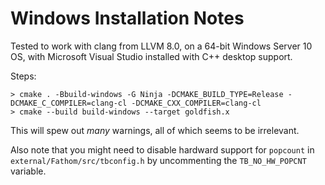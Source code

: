 # Windows Installation Notes

Tested to work with clang from LLVM 8.0, on a 64-bit Windows Server 10 OS, with Microsoft Visual Studio installed with C++ desktop support.

Steps:

```
> cmake . -Bbuild-windows -G Ninja -DCMAKE_BUILD_TYPE=Release -DCMAKE_C_COMPILER=clang-cl -DCMAKE_CXX_COMPILER=clang-cl
> cmake --build build-windows --target goldfish.x
```

This will spew out _many_ warnings, all of which seems to be irrelevant.


Also note that you might need to disable hardward support for `popcount` in `external/Fathom/src/tbconfig.h` by uncommenting the `TB_NO_HW_POPCNT` variable.
